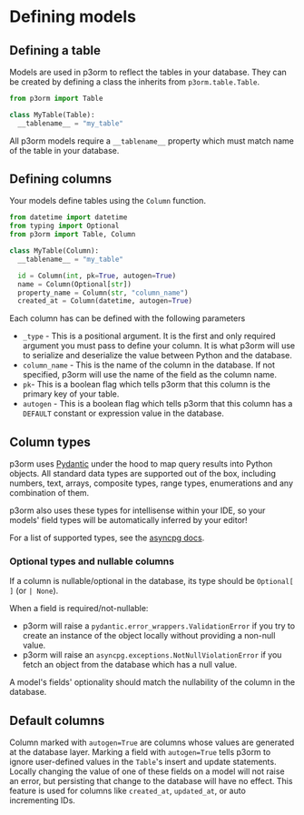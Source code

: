 # Defining models

## Defining a table

Models are used in p3orm to reflect the tables in your database. They can be created by defining a class the inherits from `p3orm.table.Table`.

```python
from p3orm import Table

class MyTable(Table):
  __tablename__ = "my_table"
```

All p3orm models require a `__tablename__` property which must match name of the table in your database.

## Defining columns

Your models define tables using the `Column` function.

```python
from datetime import datetime
from typing import Optional
from p3orm import Table, Column

class MyTable(Column):
  __tablename__ = "my_table"

  id = Column(int, pk=True, autogen=True)
  name = Column(Optional[str])
  property_name = Column(str, "column_name")
  created_at = Column(datetime, autogen=True)
```

Each column has can be defined with the following parameters

* `_type` - This is a positional argument. It is the first and only required argument you must pass to define your column. It is what p3orm will use to serialize and deserialize the value between Python and the database. 
* `column_name` - This is the name of the column in the database. If not specified, p3orm will use the name of the field as the column name.
* `pk`- This is a boolean flag which tells p3orm that this column is the primary key of your table.
* `autogen` - This is a boolean flag which tells p3orm that this column has a `DEFAULT` constant or expression value in the database.

## Column types

p3orm uses <a href="https://github.com/samuelcolvin/pydantic">Pydantic</a> under the hood to map query results into Python objects.  All standard data types are supported out of the box, including numbers, text, arrays, composite types, range types, enumerations and any combination of them.

p3orm also uses these types for intellisense within your IDE, so your models' field types will be automatically inferred by your editor!

For a list of supported types, see the <a href="https://magicstack.github.io/asyncpg/current/usage.html#type-conversion" >asyncpg docs</a>.
### Optional types and nullable columns

If a column is nullable/optional in the database, its type should be `Optional[ ]` (or `| None`).

When a field is required/not-nullable:

* p3orm will raise a `pydantic.error_wrappers.ValidationError` if you try to create an instance of the object locally without providing a non-null value.
* p3orm will raise an `asyncpg.exceptions.NotNullViolationError` if you fetch an object from the database which has a null value.

A model's fields' optionality should match the nullability of the column in the database.
## Default columns

Column marked with `autogen=True` are columns whose values are generated at the database layer. Marking a field with `autogen=True` tells p3orm to ignore user-defined values in the `Table`'s insert and update statements. Locally changing the value of one of these fields on a model will not raise an error, but persisting that change to the database will have no effect. This feature is used for columns like `created_at`, `updated_at`, or auto incrementing IDs.
